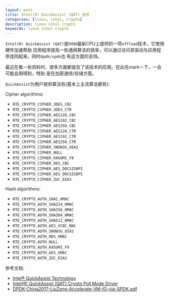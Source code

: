 ```yaml
---
layout: post
title: Intel(R) QuickAssist (QAT) 技术
categories: [linux, intel, crypto]
description: linux intel crypto
keywords: linux intel crypto
---
```


`Intel(R) QuickAssist (QAT)`是Intel最新CPU上提供的一项`offload`技术，它使用硬件加速帮助
应用程序提高一些通用算法的效率，可以通过访问其驱动与应用程序连同起来。同时`dpdk/spdk`也
有这方面的支持。

最近在看一些资料时，很多方面都提及了该技术的应用。在此先mark一下，一会可能会用得到，特别
是在加密通信/存储方面。

`QuickAssist`为用户提供算法有(基本上主流算法都有):

Cipher algorithms:

* `RTE_CRYPTO_CIPHER_3DES_CBC`
* `RTE_CRYPTO_CIPHER_3DES_CTR`
* `RTE_CRYPTO_CIPHER_AES128_CBC`
* `RTE_CRYPTO_CIPHER_AES192_CBC`
* `RTE_CRYPTO_CIPHER_AES256_CBC`
* `RTE_CRYPTO_CIPHER_AES128_CTR`
* `RTE_CRYPTO_CIPHER_AES192_CTR`
* `RTE_CRYPTO_CIPHER_AES256_CTR`
* `RTE_CRYPTO_CIPHER_SNOW3G_UEA2`
* `RTE_CRYPTO_CIPHER_NULL`
* `RTE_CRYPTO_CIPHER_KASUMI_F8`
* `RTE_CRYPTO_CIPHER_DES_CBC`
* `RTE_CRYPTO_CIPHER_AES_DOCSISBPI`
* `RTE_CRYPTO_CIPHER_DES_DOCSISBPI`
* `RTE_CRYPTO_CIPHER_ZUC_EEA3`

Hash algorithms:

* `RTE_CRYPTO_AUTH_SHA1_HMAC`
* `RTE_CRYPTO_AUTH_SHA224_HMAC`
* `RTE_CRYPTO_AUTH_SHA256_HMAC`
* `RTE_CRYPTO_AUTH_SHA384_HMAC`
* `RTE_CRYPTO_AUTH_SHA512_HMAC`
* `RTE_CRYPTO_AUTH_AES_XCBC_MAC`
* `RTE_CRYPTO_AUTH_SNOW3G_UIA2`
* `RTE_CRYPTO_AUTH_MD5_HMAC`
* `RTE_CRYPTO_AUTH_NULL`
* `RTE_CRYPTO_AUTH_KASUMI_F9`
* `RTE_CRYPTO_AUTH_AES_GMAC`
* `RTE_CRYPTO_AUTH_ZUC_EIA3`

参考文档:
* [Intel® QuickAssist Technology](https://01.org/zh/intel-quickassist-technology)
* [Intel(R) QuickAssist (QAT) Crypto Poll Mode Driver](http://dpdk.org/doc/guides/cryptodevs/qat.html)
* [DPDK-China2017-LiuZeng-Accelerate-VM-IO-via-SPDK.pdf](/images/blog/DPDK-China2017-LiuZeng-Accelerate-VM-IO-via-SPDK.pdf)
